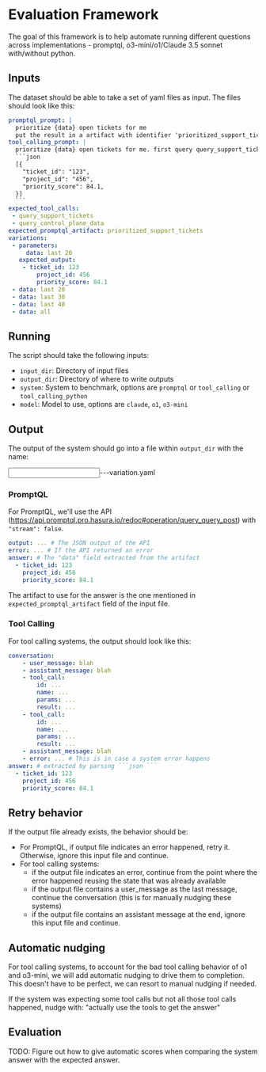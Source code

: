 # Evaluation Framework

The goal of this framework is to help automate running different questions across implementations - promptql, o3-mini/o1/Claude 3.5 sonnet with/without python.

## Inputs

The dataset should be able to take a set of yaml files as input. The files should look like this:

````yaml
promptql_prompt: |
  prioritize {data} open tickets for me
  put the result in a artifact with identifier 'prioritized_support_tickets'
tool_calling_prompt: |
  prioritize {data} open tickets for me. first query query_support_tickets tool, then query query_control_plane_data tool. put your result in the following format:
  ```json
  [{
    "ticket_id": "123",
    "project_id": "456",
    "priority_score": 84.1,
  }]
  ```
expected_tool_calls:
 - query_support_tickets
 - query_control_plane_data
expected_promptql_artifact: prioritized_support_tickets
variations:
 - parameters:
     data: last 20
   expected_output:
    - ticket_id: 123
        project_id: 456
        priority_score: 84.1
 - data: last 20
 - data: last 30
 - data: last 40
 - data: all
````

## Running

The script should take the following inputs:

- `input_dir`: Directory of input files
- `output_dir`: Directory of where to write outputs
- `system`: System to benchmark, options are `promptql` or `tool_calling` or `tool_calling_python`
- `model`: Model to use, options are `claude`, `o1`, `o3-mini`
  
## Output

The output of the system should go into a file within `output_dir` with the name:

<input file name>-<system>-<model>-variation<variation-index>.yaml

### PromptQL

For PromptQL, we'll use the API (https://api.promptql.pro.hasura.io/redoc#operation/query_query_post) with `"stream": false`. 

```yaml
output: ... # The JSON output of the API
error: ... # If the API returned an error
answer: # The "data" field extracted from the artifact 
  - ticket_id: 123
    project_id: 456
    priority_score: 84.1
```

The artifact to use for the answer is the one mentioned in `expected_promptql_artifact` field of the input file.

### Tool Calling

For tool calling systems, the output should look like this:

```yaml
conversation:
    - user_message: blah
    - assistant_message: blah
    - tool_call:
        id: ...
        name: ...
        params: ...
        result: ...
    - tool_call:
        id: ...
        name: ...
        params: ...
        result: ...
    - assistant_message: blah
    - error: ... # This is in case a system error happens
answer: # extracted by parsing ```json ```
  - ticket_id: 123
    project_id: 456
    priority_score: 84.1
```

## Retry behavior

If the output file already exists, the behavior should be:

- For PromptQL, if output file indicates an error happened, retry it. Otherwise, ignore this input file and continue. 
- For tool calling systems:
  - if the output file indicates an error, continue from the point where the error happened reusing the state that was already available
  - if the output file contains a user_message as the last message, continue the conversation (this is for manually nudging these systems) 
  - if the output file contains an assistant message at the end, ignore this input file and continue.

## Automatic nudging

For tool calling systems, to account for the bad tool calling behavior of o1 and o3-mini, we will add automatic nudging to drive them to completion. This doesn't have to be perfect, we can resort to manual nudging if needed.

If the system was expecting some tool calls but not all those tool calls happened, nudge with: "actually use the <whatever tools did not get called> tools to get the answer"

## Evaluation

TODO: Figure out how to give automatic scores when comparing the system answer with the expected answer.